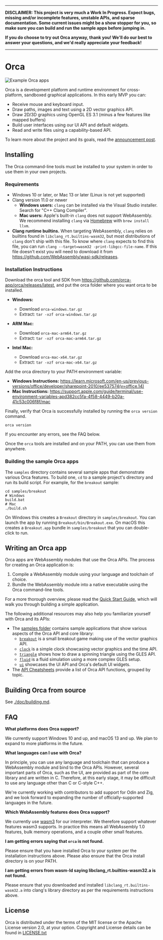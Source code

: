 ------
**DISCLAIMER: This project is very much a Work In Progress. Expect bugs, missing and/or incomplete features, unstable APIs, and sparse documentation. Some current issues might be a show stopper for you, so make sure you can build and run the sample apps before jumping in.**

**If you do choose to try out Orca anyway, thank you! We'll do our best to answer your questions, and we'd really appreciate your feedback!**

------

# Orca

![Example Orca apps](doc/images/orca-apps-lg.webp)

Orca is a development platform and runtime environment for cross-platform, sandboxed graphical applications. In this early MVP you can:

- Receive mouse and keyboard input.
- Draw paths, images and text using a 2D vector graphics API.
- Draw 2D/3D graphics using OpenGL ES 3.1 (minus a few features like mapped buffers)
- Build user interfaces using our UI API and default widgets.
- Read and write files using a capability-based API.

To learn more about the project and its goals, read the [announcement post](https://orca-app.dev/posts/230607/orca_announcement.html).

## Installing

The Orca command-line tools must be installed to your system in order to use them in your own projects.

### Requirements

- Windows 10 or later, or Mac 13 or later (Linux is not yet supported)
- Clang version 11.0 or newer
	- **Windows users:** `clang` can be installed via the Visual Studio installer. Search for "C++ Clang Compiler".
	- **Mac users:** Apple's built-in `clang` does not support WebAssembly. We recommend installing `clang` via [Homebrew](https://brew.sh/) with `brew install llvm`.
- **Clang runtime builtins.** When targeting WebAssembly, `clang` relies on builtins found in `libclang_rt.builtins-wasm32`, but most distributions of `clang` don't ship with this file. To know where `clang` expects to find this file, you can run `clang --target=wasm32 -print-libgcc-file-name`. If this file doesn't exist you will need to download it from https://github.com/WebAssembly/wasi-sdk/releases. 

### Installation Instructions

Download the orca tool and SDK from https://github.com/orca-app/orca/releases/latest, and put the orca folder where you want orca to be installed.

- **Windows:**  
	- Download `orca-windows.tar.gz`  
	- Extract: `tar -xzf orca-windows.tar.gz`

- **ARM Mac:**  
	- Download `orca-mac-arm64.tar.gz`  
	- Extract: `tar -xzf orca-mac-arm64.tar.gz`

- **Intel Mac:**  
	- Download `orca-mac-x64.tar.gz`  
	- Extract: `tar -xzf orca-mac-x64.tar.gz`

Add the orca directory to your PATH environment variable:  

- **Windows Instructions:** https://learn.microsoft.com/en-us/previous-versions/office/developer/sharepoint-2010/ee537574(v=office.14)
- **Mac Instructions:** https://support.apple.com/guide/terminal/use-environment-variables-apd382cc5fa-4f58-4449-b20a-41c53c006f8f/mac

Finally, verify that Orca is successfully installed by running the `orca version` command.

```
orca version
```

If you encounter any errors, see the FAQ below.

Once the `orca` tools are installed and on your PATH, you can use them from anywhere.

### Building the sample Orca apps

The `samples` directory contains several sample apps that demonstrate various Orca features. To build one, `cd` to a sample project's directory and run its build script. For example, for the `breakout` sample:

```
cd samples/breakout
# Windows
build.bat
# Mac
./build.sh
```

On Windows this creates a `Breakout` directory in `samples/breakout`. You can launch the app by running `Breakout/bin/Breakout.exe`. On macOS this creates a `Breakout.app` bundle in `samples/breakout` that you can double-click to run.

## Writing an Orca app

Orca apps are WebAssembly modules that use the Orca APIs. The process for creating an Orca application is:

1. Compile a WebAssembly module using your language and toolchain of choice.
2. Bundle the WebAssembly module into a native executable using the Orca command-line tools.

For a more thorough overview, please read the [Quick Start Guide](./doc/QuickStart.md), which will walk you through building a simple application.

The following additional resources may also help you familiarize yourself with Orca and its APIs:

- The [samples folder](./samples) contains sample applications that show various aspects of the Orca API and core library:
	- [`breakout`](./samples/breakout) is a small breakout game making use of the vector graphics API.
	- [`clock`](./samples/clock) is a simple clock showcasing vector graphics and the time API.
	- [`triangle`](./samples/triangle) shows how to draw a spinning triangle using the GLES API.
	- [`fluid`](./samples/fluid) is a fluid simulation using a more complex GLES setup.
	- [`ui`](./samples/ui) showcases the UI API and Orca's default UI widgets.
- The [API Cheatsheets](./doc/cheatsheets) provide a list of Orca API functions, grouped by topic.

## Building Orca from source

See [./doc/building.md](./doc/building.md).


## FAQ

**What platforms does Orca support?**

We currently support Windows 10 and up, and macOS 13 and up. We plan to expand to more platforms in the future.

**What languages can I use with Orca?**

In principle, you can use any language and toolchain that can produce a WebAssembly module and bind to the Orca APIs. However, several important parts of Orca, such as the UI, are provided as part of the core library and are written in C. Therefore, at this early stage, it may be difficult to use any language other than C or C-style C++.

We're currently working with contributors to add support for Odin and Zig, and we look forward to expanding the number of officially-supported languages in the future.

**Which WebAssembly features does Orca support?**

We currently use [wasm3](https://github.com/wasm3/wasm3) for our interpreter. We therefore support whatever features wasm3 supports. In practice this means all WebAssembly 1.0 features, bulk memory operations, and a couple other small features.


**I am getting errors saying that `orca` is not found.**

Please ensure that you have installed Orca to your system per the installation instructions above. Please also ensure that the Orca install directory is on your PATH.

**I am getting errors from wasm-ld saying libclang_rt.builtins-wasm32.a is not found.**

Please ensure that you downloaded and installed `libclang_rt.builtins-wasm32.a` into clang's library directory as per the requirements instructions above.

## License

Orca is distributed under the terms of the  MIT license or the Apache License version 2.0, at your option. Copyright and License details can be found in [LICENSE.txt](./LICENSE.txt)
